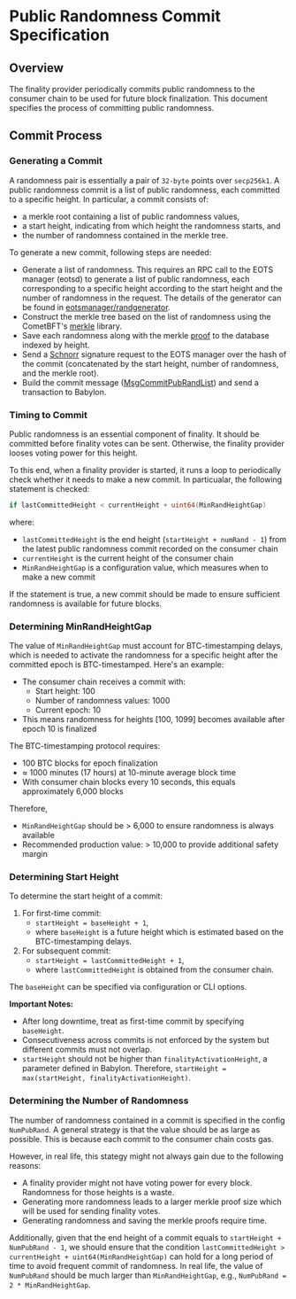 # Public Randomness Commit Specification

## Overview

The finality provider periodically commits public randomness to the consumer
chain to be used for future block finalization. This document specifies the
process of committing public randomness.

## Commit Process

### Generating a Commit

A randomness pair is essentially a pair of `32-byte` points over `secp256k1`.
A public randomness commit is a list of public
randomness, each committed to a specific height. In particular, a commit
consists of:

- a merkle root containing a list of public randomness values,
- a start height, indicating from which height the randomness starts, and
- the number of randomness contained in the merkle tree.

To generate a new commit, following steps are needed:

- Generate a list of randomness. This requires an RPC call to the EOTS manager
  (eotsd) to generate a list of public randomness, each corresponding to a
  specific height according to the start height and the number of randomness in
  the request. The details of the generator can be found in [eotsmanager/randgenerator](../eotsmanager/randgenerator/randgenerator.go).
- Construct the merkle tree based on the list of randomness using the CometBFT's [merkle](https://github.com/cometbft/cometbft/tree/main/crypto/merkle)
  library.
- Save each randomness along with the merkle
  [proof](https://github.com/cometbft/cometbft/blob/978b84614992cb009b2e37500b6b3a598665a535/crypto/merkle/proof.go#L53)
  to the database indexed by height.
- Send a [Schnorr](https://github.com/btcsuite/btcd/blob/684d64ad74fed203fb846c032f2b55b3e3c36734/btcec/schnorr/signature.go#L391)
  signature request to the EOTS manager over the hash of the commit
  (concatenated by the start height, number of randomness, and the merkle root).
- Build the commit message ([MsgCommitPubRandList](https://github.com/babylonlabs-io/babylon/blob/aa99e2eb093e06cb9a28a58f373e8fa5f2494383/proto/babylon/finality/v1/tx.proto#L29))
  and send a transaction to Babylon.

### Timing to Commit

Public randomness is an essential component of finality. It should be
committed before finality votes can be sent. Otherwise, the finality provider
looses voting power for this height.

To this end, when a finality provider is started, it runs a loop to periodically
check whether it needs to make a new commit. In particualar,
the following statement is checked:

```go
if lastCommittedHeight < currentHeight + uint64(MinRandHeightGap)
```

where:

- `lastCommittedHeight` is the end height (`startHeight + numRand - 1`)
from the latest public randomness commit recorded on the consumer chain
- `currentHeight` is the current height of the consumer chain
- `MinRandHeightGap` is a configuration value, which measures when to make a
  new commit

If the statement is true, a new commit should be made to ensure sufficient
randomness is available for future blocks.

### Determining MinRandHeightGap

The value of `MinRandHeightGap` must account for BTC-timestamping
delays, which is needed to activate the randomness for a specific height
after the committed epoch is BTC-timestamped. Here's an example:

- The consumer chain receives a commit with:
  - Start height: 100
  - Number of randomness values: 1000
  - Current epoch: 10
- This means randomness for heights [100, 1099] becomes available after epoch 10
  is finalized

The BTC-timestamping protocol requires:

- 100 BTC blocks for epoch finalization
- ≈ 1000 minutes (17 hours) at 10-minute average block time
- With consumer chain blocks every 10 seconds, this equals approximately 6,000
  blocks

Therefore,

- `MinRandHeightGap` should be > 6,000 to ensure randomness is always available
- Recommended production value: > 10,000 to provide additional safety margin

### Determining Start Height

To determine the start height of a commit:

1. For first-time commit:
   - `startHeight = baseHeight + 1`,
   - where `baseHeight` is a future height which is estimated based on the
     BTC-timestamping delays.
2. For subsequent commit:
   - `startHeight = lastCommittedHeight + 1`,
   - where `lastCommittedHeight` is obtained from the consumer chain.

The `baseHeight` can be specified via configuration or CLI options.

**Important Notes:**

- After long downtime, treat as first-time commit by specifying `baseHeight`.
- Consecutiveness across commits is not enforced by the system but
  different commits must not overlap.
- `startHeight` should not be higher than `finalityActivationHeight`,
a parameter defined in Babylon. Therefore,
`startHeight = max(startHeight, finalityActivationHeight)`.

### Determining the Number of Randomness

The number of randomness contained in a commit is specified in the config
`NumPubRand`. A general strategy is that the value should be as large
as possible. This is because each commit to the consumer chain costs gas.
  
However, in real life, this stategy might not always gain due to the following
reasons:

- A finality provider might not have voting power for every block. Randomness
  for those heights is a waste.
- Generating more randomness leads to a larger merkle proof size which will be
  used for sending finality votes.
- Generating randomness and saving the merkle proofs require time.

Additionally, given that the end height of a commit equals to
`startHeight + NumPubRand - 1`, we should ensure that the condition
`lastCommittedHeight > currentHeight + uint64(MinRandHeightGap)` can hold for
a long period of time to avoid frequent commit of randomness.
In real life, the value of `NumPubRand` should be much larger than
`MinRandHeightGap`, e.g., `NumPubRand = 2 * MinRandHeightGap`.
